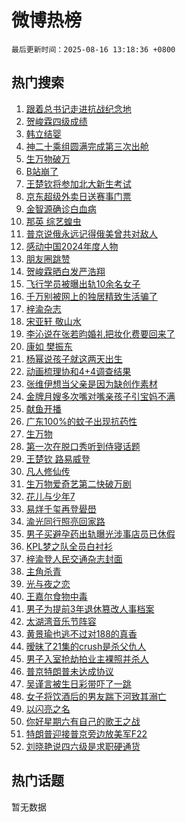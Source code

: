 # 微博热榜

`最后更新时间：2025-08-16 13:18:36 +0800`

## 热门搜索

1. [跟着总书记走进抗战纪念地](https://m.weibo.cn/search?containerid=100103type%3D1%26t%3D10%26q%3D%23%E8%B7%9F%E7%9D%80%E6%80%BB%E4%B9%A6%E8%AE%B0%E8%B5%B0%E8%BF%9B%E6%8A%97%E6%88%98%E7%BA%AA%E5%BF%B5%E5%9C%B0%23&stream_entry_id=51&isnewpage=1&extparam=seat%3D1%26stream_entry_id%3D51%26c_type%3D51%26pos%3D0%26cate%3D10103%26filter_type%3Drealtimehot%26q%3D%2523%25E8%25B7%259F%25E7%259D%2580%25E6%2580%25BB%25E4%25B9%25A6%25E8%25AE%25B0%25E8%25B5%25B0%25E8%25BF%259B%25E6%258A%2597%25E6%2588%2598%25E7%25BA%25AA%25E5%25BF%25B5%25E5%259C%25B0%2523%26dgr%3D0%26display_time%3D1755321515%26pre_seqid%3D17553215155739542055109)
1. [贺峻霖四级成绩](https://m.weibo.cn/search?containerid=100103type%3D1%26t%3D10%26q%3D%23%E8%B4%BA%E5%B3%BB%E9%9C%96%E5%9B%9B%E7%BA%A7%E6%88%90%E7%BB%A9%23&stream_entry_id=31&isnewpage=1&extparam=seat%3D1%26stream_entry_id%3D31%26lcate%3D5001%26q%3D%2523%25E8%25B4%25BA%25E5%25B3%25BB%25E9%259C%2596%25E5%259B%259B%25E7%25BA%25A7%25E6%2588%2590%25E7%25BB%25A9%2523%26realpos%3D1%26band_rank%3D1%26c_type%3D31%26pos%3D0%26cate%3D5001%26filter_type%3Drealtimehot%26flag%3D2%26dgr%3D0%26display_time%3D1755321515%26pre_seqid%3D17553215155739542055109)
1. [韩立结婴](https://m.weibo.cn/search?containerid=100103type%3D1%26t%3D10%26q%3D%E9%9F%A9%E7%AB%8B%E7%BB%93%E5%A9%B4&stream_entry_id=31&isnewpage=1&extparam=seat%3D1%26stream_entry_id%3D31%26lcate%3D5001%26q%3D%25E9%259F%25A9%25E7%25AB%258B%25E7%25BB%2593%25E5%25A9%25B4%26realpos%3D2%26band_rank%3D2%26c_type%3D31%26pos%3D1%26cate%3D5001%26filter_type%3Drealtimehot%26flag%3D2%26dgr%3D0%26display_time%3D1755321515%26pre_seqid%3D17553215155739542055109)
1. [神二十乘组圆满完成第三次出舱](https://m.weibo.cn/search?containerid=100103type%3D1%26t%3D10%26q%3D%23%E7%A5%9E%E4%BA%8C%E5%8D%81%E4%B9%98%E7%BB%84%E5%9C%86%E6%BB%A1%E5%AE%8C%E6%88%90%E7%AC%AC%E4%B8%89%E6%AC%A1%E5%87%BA%E8%88%B1%23&stream_entry_id=31&isnewpage=1&extparam=seat%3D1%26stream_entry_id%3D31%26lcate%3D5001%26q%3D%2523%25E7%25A5%259E%25E4%25BA%258C%25E5%258D%2581%25E4%25B9%2598%25E7%25BB%2584%25E5%259C%2586%25E6%25BB%25A1%25E5%25AE%258C%25E6%2588%2590%25E7%25AC%25AC%25E4%25B8%2589%25E6%25AC%25A1%25E5%2587%25BA%25E8%2588%25B1%2523%26realpos%3D3%26band_rank%3D3%26c_type%3D31%26pos%3D2%26cate%3D5001%26filter_type%3Drealtimehot%26flag%3D0%26dgr%3D0%26display_time%3D1755321515%26pre_seqid%3D17553215155739542055109)
1. [生万物破万](https://m.weibo.cn/search?containerid=100103type%3D1%26t%3D10%26q%3D%E7%94%9F%E4%B8%87%E7%89%A9%E7%A0%B4%E4%B8%87&stream_entry_id=31&isnewpage=1&extparam=seat%3D1%26stream_entry_id%3D31%26lcate%3D5001%26q%3D%25E7%2594%259F%25E4%25B8%2587%25E7%2589%25A9%25E7%25A0%25B4%25E4%25B8%2587%26realpos%3D4%26band_rank%3D4%26c_type%3D31%26pos%3D3%26cate%3D5001%26filter_type%3Drealtimehot%26flag%3D1%26dgr%3D0%26display_time%3D1755321515%26pre_seqid%3D17553215155739542055109)
1. [B站崩了](https://m.weibo.cn/search?containerid=100103type%3D1%26t%3D10%26q%3DB%E7%AB%99%E5%B4%A9%E4%BA%86&stream_entry_id=31&isnewpage=1&extparam=seat%3D1%26stream_entry_id%3D31%26lcate%3D5001%26q%3DB%25E7%25AB%2599%25E5%25B4%25A9%25E4%25BA%2586%26realpos%3D5%26band_rank%3D5%26c_type%3D31%26pos%3D4%26cate%3D5001%26filter_type%3Drealtimehot%26flag%3D0%26dgr%3D0%26display_time%3D1755321515%26pre_seqid%3D17553215155739542055109)
1. [王楚钦将参加北大新生考试](https://m.weibo.cn/search?containerid=100103type%3D1%26t%3D10%26q%3D%E7%8E%8B%E6%A5%9A%E9%92%A6%E5%B0%86%E5%8F%82%E5%8A%A0%E5%8C%97%E5%A4%A7%E6%96%B0%E7%94%9F%E8%80%83%E8%AF%95&stream_entry_id=31&isnewpage=1&extparam=seat%3D1%26stream_entry_id%3D31%26lcate%3D5001%26q%3D%25E7%258E%258B%25E6%25A5%259A%25E9%2592%25A6%25E5%25B0%2586%25E5%258F%2582%25E5%258A%25A0%25E5%258C%2597%25E5%25A4%25A7%25E6%2596%25B0%25E7%2594%259F%25E8%2580%2583%25E8%25AF%2595%26realpos%3D6%26band_rank%3D6%26c_type%3D31%26pos%3D5%26cate%3D5001%26filter_type%3Drealtimehot%26flag%3D1%26dgr%3D0%26display_time%3D1755321515%26pre_seqid%3D17553215155739542055109)
1. [京东超级外卖日送赛事门票](https://m.weibo.cn/search?containerid=100103type%3D1%26t%3D10%26q%3D%23%E4%BA%AC%E4%B8%9C%E8%B6%85%E7%BA%A7%E5%A4%96%E5%8D%96%E6%97%A5%E9%80%81%E8%B5%9B%E4%BA%8B%E9%97%A8%E7%A5%A8%23&stream_entry_id=31&isnewpage=1&extparam=seat%3D1%26topic_ad%3D1%26lcate%3D5001%26q%3D%2523%25E4%25BA%25AC%25E4%25B8%259C%25E8%25B6%2585%25E7%25BA%25A7%25E5%25A4%2596%25E5%258D%2596%25E6%2597%25A5%25E9%2580%2581%25E8%25B5%259B%25E4%25BA%258B%25E9%2597%25A8%25E7%25A5%25A8%2523%26band_rank%3D7%26is_ad_pos%3D1%26c_type%3D31%26pos%3D6%26adid%3D297090%26cate%3D5001%26filter_type%3Drealtimehot%26dgr%3D0%26stream_entry_id%3D31%26display_time%3D1755321515%26pre_seqid%3D17553215155739542055109)
1. [金智源确诊白血病](https://m.weibo.cn/search?containerid=100103type%3D1%26t%3D10%26q%3D%23%E9%87%91%E6%99%BA%E6%BA%90%E7%A1%AE%E8%AF%8A%E7%99%BD%E8%A1%80%E7%97%85%23&stream_entry_id=31&isnewpage=1&extparam=seat%3D1%26stream_entry_id%3D31%26lcate%3D5001%26q%3D%2523%25E9%2587%2591%25E6%2599%25BA%25E6%25BA%2590%25E7%25A1%25AE%25E8%25AF%258A%25E7%2599%25BD%25E8%25A1%2580%25E7%2597%2585%2523%26realpos%3D7%26band_rank%3D7%26c_type%3D31%26pos%3D7%26cate%3D5001%26filter_type%3Drealtimehot%26flag%3D2%26dgr%3D0%26display_time%3D1755321515%26pre_seqid%3D17553215155739542055109)
1. [那英 综艺蝗虫](https://m.weibo.cn/search?containerid=100103type%3D1%26t%3D10%26q%3D%E9%82%A3%E8%8B%B1+%E7%BB%BC%E8%89%BA%E8%9D%97%E8%99%AB&stream_entry_id=31&isnewpage=1&extparam=seat%3D1%26stream_entry_id%3D31%26lcate%3D5001%26q%3D%25E9%2582%25A3%25E8%258B%25B1%2520%25E7%25BB%25BC%25E8%2589%25BA%25E8%259D%2597%25E8%2599%25AB%26realpos%3D8%26band_rank%3D8%26c_type%3D31%26pos%3D8%26cate%3D5001%26filter_type%3Drealtimehot%26flag%3D1%26dgr%3D0%26display_time%3D1755321515%26pre_seqid%3D17553215155739542055109)
1. [普京说俄永远记得俄美曾共对敌人](https://m.weibo.cn/search?containerid=100103type%3D1%26t%3D10%26q%3D%23%E6%99%AE%E4%BA%AC%E8%AF%B4%E4%BF%84%E6%B0%B8%E8%BF%9C%E8%AE%B0%E5%BE%97%E4%BF%84%E7%BE%8E%E6%9B%BE%E5%85%B1%E5%AF%B9%E6%95%8C%E4%BA%BA%23&stream_entry_id=31&isnewpage=1&extparam=seat%3D1%26stream_entry_id%3D31%26lcate%3D5001%26q%3D%2523%25E6%2599%25AE%25E4%25BA%25AC%25E8%25AF%25B4%25E4%25BF%2584%25E6%25B0%25B8%25E8%25BF%259C%25E8%25AE%25B0%25E5%25BE%2597%25E4%25BF%2584%25E7%25BE%258E%25E6%259B%25BE%25E5%2585%25B1%25E5%25AF%25B9%25E6%2595%258C%25E4%25BA%25BA%2523%26realpos%3D9%26band_rank%3D9%26c_type%3D31%26pos%3D9%26cate%3D5001%26filter_type%3Drealtimehot%26flag%3D0%26dgr%3D0%26display_time%3D1755321515%26pre_seqid%3D17553215155739542055109)
1. [感动中国2024年度人物](https://m.weibo.cn/search?containerid=100103type%3D1%26t%3D10%26q%3D%23%E6%84%9F%E5%8A%A8%E4%B8%AD%E5%9B%BD2024%E5%B9%B4%E5%BA%A6%E4%BA%BA%E7%89%A9%23&stream_entry_id=31&isnewpage=1&extparam=seat%3D1%26stream_entry_id%3D31%26lcate%3D5001%26q%3D%2523%25E6%2584%259F%25E5%258A%25A8%25E4%25B8%25AD%25E5%259B%25BD2024%25E5%25B9%25B4%25E5%25BA%25A6%25E4%25BA%25BA%25E7%2589%25A9%2523%26realpos%3D10%26band_rank%3D10%26c_type%3D31%26pos%3D10%26cate%3D5001%26filter_type%3Drealtimehot%26flag%3D0%26dgr%3D0%26display_time%3D1755321515%26pre_seqid%3D17553215155739542055109)
1. [朋友圈跳赞](https://m.weibo.cn/search?containerid=100103type%3D1%26t%3D10%26q%3D%E6%9C%8B%E5%8F%8B%E5%9C%88%E8%B7%B3%E8%B5%9E&stream_entry_id=31&isnewpage=1&extparam=seat%3D1%26stream_entry_id%3D31%26lcate%3D5001%26q%3D%25E6%259C%258B%25E5%258F%258B%25E5%259C%2588%25E8%25B7%25B3%25E8%25B5%259E%26realpos%3D11%26band_rank%3D11%26c_type%3D31%26pos%3D11%26cate%3D5001%26filter_type%3Drealtimehot%26flag%3D1%26dgr%3D0%26display_time%3D1755321515%26pre_seqid%3D17553215155739542055109)
1. [贺峻霖晒白发严浩翔](https://m.weibo.cn/search?containerid=100103type%3D1%26t%3D10%26q%3D%23%E8%B4%BA%E5%B3%BB%E9%9C%96%E6%99%92%E7%99%BD%E5%8F%91%E4%B8%A5%E6%B5%A9%E7%BF%94%23&stream_entry_id=31&isnewpage=1&extparam=seat%3D1%26stream_entry_id%3D31%26lcate%3D5001%26q%3D%2523%25E8%25B4%25BA%25E5%25B3%25BB%25E9%259C%2596%25E6%2599%2592%25E7%2599%25BD%25E5%258F%2591%25E4%25B8%25A5%25E6%25B5%25A9%25E7%25BF%2594%2523%26realpos%3D12%26band_rank%3D12%26c_type%3D31%26pos%3D12%26cate%3D5001%26filter_type%3Drealtimehot%26flag%3D1%26dgr%3D0%26display_time%3D1755321515%26pre_seqid%3D17553215155739542055109)
1. [飞行学员被曝出轨10余名女子](https://m.weibo.cn/search?containerid=100103type%3D1%26t%3D10%26q%3D%23%E9%A3%9E%E8%A1%8C%E5%AD%A6%E5%91%98%E8%A2%AB%E6%9B%9D%E5%87%BA%E8%BD%A810%E4%BD%99%E5%90%8D%E5%A5%B3%E5%AD%90%23&stream_entry_id=31&isnewpage=1&extparam=seat%3D1%26stream_entry_id%3D31%26lcate%3D5001%26q%3D%2523%25E9%25A3%259E%25E8%25A1%258C%25E5%25AD%25A6%25E5%2591%2598%25E8%25A2%25AB%25E6%259B%259D%25E5%2587%25BA%25E8%25BD%25A810%25E4%25BD%2599%25E5%2590%258D%25E5%25A5%25B3%25E5%25AD%2590%2523%26realpos%3D13%26band_rank%3D13%26c_type%3D31%26pos%3D13%26cate%3D5001%26filter_type%3Drealtimehot%26flag%3D2%26dgr%3D0%26display_time%3D1755321515%26pre_seqid%3D17553215155739542055109)
1. [千万别被网上的独居精致生活骗了](https://m.weibo.cn/search?containerid=100103type%3D1%26t%3D10%26q%3D%E5%8D%83%E4%B8%87%E5%88%AB%E8%A2%AB%E7%BD%91%E4%B8%8A%E7%9A%84%E7%8B%AC%E5%B1%85%E7%B2%BE%E8%87%B4%E7%94%9F%E6%B4%BB%E9%AA%97%E4%BA%86&stream_entry_id=31&isnewpage=1&extparam=seat%3D1%26stream_entry_id%3D31%26lcate%3D5001%26q%3D%25E5%258D%2583%25E4%25B8%2587%25E5%2588%25AB%25E8%25A2%25AB%25E7%25BD%2591%25E4%25B8%258A%25E7%259A%2584%25E7%258B%25AC%25E5%25B1%2585%25E7%25B2%25BE%25E8%2587%25B4%25E7%2594%259F%25E6%25B4%25BB%25E9%25AA%2597%25E4%25BA%2586%26realpos%3D14%26band_rank%3D14%26c_type%3D31%26pos%3D14%26cate%3D5001%26filter_type%3Drealtimehot%26flag%3D2%26dgr%3D0%26display_time%3D1755321515%26pre_seqid%3D17553215155739542055109)
1. [梓渝杂志](https://m.weibo.cn/search?containerid=100103type%3D1%26t%3D10%26q%3D%E6%A2%93%E6%B8%9D%E6%9D%82%E5%BF%97&stream_entry_id=31&isnewpage=1&extparam=seat%3D1%26stream_entry_id%3D31%26lcate%3D5001%26q%3D%25E6%25A2%2593%25E6%25B8%259D%25E6%259D%2582%25E5%25BF%2597%26realpos%3D15%26band_rank%3D15%26c_type%3D31%26pos%3D15%26cate%3D5001%26filter_type%3Drealtimehot%26flag%3D1%26dgr%3D0%26display_time%3D1755321515%26pre_seqid%3D17553215155739542055109)
1. [宋亚轩 敬山水](https://m.weibo.cn/search?containerid=100103type%3D1%26t%3D10%26q%3D%E5%AE%8B%E4%BA%9A%E8%BD%A9+%E6%95%AC%E5%B1%B1%E6%B0%B4&stream_entry_id=31&isnewpage=1&extparam=seat%3D1%26stream_entry_id%3D31%26lcate%3D5001%26q%3D%25E5%25AE%258B%25E4%25BA%259A%25E8%25BD%25A9%2520%25E6%2595%25AC%25E5%25B1%25B1%25E6%25B0%25B4%26realpos%3D16%26band_rank%3D16%26c_type%3D31%26pos%3D16%26cate%3D5001%26filter_type%3Drealtimehot%26flag%3D2%26dgr%3D0%26display_time%3D1755321515%26pre_seqid%3D17553215155739542055109)
1. [李沁说在张若昀婚礼把妆化费要回来了](https://m.weibo.cn/search?containerid=100103type%3D1%26t%3D10%26q%3D%23%E6%9D%8E%E6%B2%81%E8%AF%B4%E5%9C%A8%E5%BC%A0%E8%8B%A5%E6%98%80%E5%A9%9A%E7%A4%BC%E6%8A%8A%E5%A6%86%E5%8C%96%E8%B4%B9%E8%A6%81%E5%9B%9E%E6%9D%A5%E4%BA%86%23&stream_entry_id=31&isnewpage=1&extparam=seat%3D1%26stream_entry_id%3D31%26lcate%3D5001%26q%3D%2523%25E6%259D%258E%25E6%25B2%2581%25E8%25AF%25B4%25E5%259C%25A8%25E5%25BC%25A0%25E8%258B%25A5%25E6%2598%2580%25E5%25A9%259A%25E7%25A4%25BC%25E6%258A%258A%25E5%25A6%2586%25E5%258C%2596%25E8%25B4%25B9%25E8%25A6%2581%25E5%259B%259E%25E6%259D%25A5%25E4%25BA%2586%2523%26realpos%3D17%26band_rank%3D17%26c_type%3D31%26pos%3D17%26cate%3D5001%26filter_type%3Drealtimehot%26flag%3D2%26dgr%3D0%26display_time%3D1755321515%26pre_seqid%3D17553215155739542055109)
1. [康如 樊振东](https://m.weibo.cn/search?containerid=100103type%3D1%26t%3D10%26q%3D%E5%BA%B7%E5%A6%82+%E6%A8%8A%E6%8C%AF%E4%B8%9C&stream_entry_id=31&isnewpage=1&extparam=seat%3D1%26stream_entry_id%3D31%26lcate%3D5001%26q%3D%25E5%25BA%25B7%25E5%25A6%2582%2520%25E6%25A8%258A%25E6%258C%25AF%25E4%25B8%259C%26realpos%3D18%26band_rank%3D18%26c_type%3D31%26pos%3D18%26cate%3D5001%26filter_type%3Drealtimehot%26flag%3D1%26dgr%3D0%26display_time%3D1755321515%26pre_seqid%3D17553215155739542055109)
1. [杨幂说孩子就这两天出生](https://m.weibo.cn/search?containerid=100103type%3D1%26t%3D10%26q%3D%23%E6%9D%A8%E5%B9%82%E8%AF%B4%E5%AD%A9%E5%AD%90%E5%B0%B1%E8%BF%99%E4%B8%A4%E5%A4%A9%E5%87%BA%E7%94%9F%23&stream_entry_id=31&isnewpage=1&extparam=seat%3D1%26stream_entry_id%3D31%26lcate%3D5001%26q%3D%2523%25E6%259D%25A8%25E5%25B9%2582%25E8%25AF%25B4%25E5%25AD%25A9%25E5%25AD%2590%25E5%25B0%25B1%25E8%25BF%2599%25E4%25B8%25A4%25E5%25A4%25A9%25E5%2587%25BA%25E7%2594%259F%2523%26realpos%3D19%26band_rank%3D19%26c_type%3D31%26pos%3D19%26cate%3D5001%26filter_type%3Drealtimehot%26flag%3D1%26dgr%3D0%26display_time%3D1755321515%26pre_seqid%3D17553215155739542055109)
1. [动画梳理协和4+4调查结果](https://m.weibo.cn/search?containerid=100103type%3D1%26t%3D10%26q%3D%23%E5%8A%A8%E7%94%BB%E6%A2%B3%E7%90%86%E5%8D%8F%E5%92%8C4%2B4%E8%B0%83%E6%9F%A5%E7%BB%93%E6%9E%9C%23&stream_entry_id=31&isnewpage=1&extparam=seat%3D1%26stream_entry_id%3D31%26lcate%3D5001%26q%3D%2523%25E5%258A%25A8%25E7%2594%25BB%25E6%25A2%25B3%25E7%2590%2586%25E5%258D%258F%25E5%2592%258C4%252B4%25E8%25B0%2583%25E6%259F%25A5%25E7%25BB%2593%25E6%259E%259C%2523%26realpos%3D20%26band_rank%3D20%26c_type%3D31%26pos%3D20%26cate%3D5001%26filter_type%3Drealtimehot%26flag%3D1%26dgr%3D0%26display_time%3D1755321515%26pre_seqid%3D17553215155739542055109)
1. [张维伊想当父亲是因为缺创作素材](https://m.weibo.cn/search?containerid=100103type%3D1%26t%3D10%26q%3D%E5%BC%A0%E7%BB%B4%E4%BC%8A%E6%83%B3%E5%BD%93%E7%88%B6%E4%BA%B2%E6%98%AF%E5%9B%A0%E4%B8%BA%E7%BC%BA%E5%88%9B%E4%BD%9C%E7%B4%A0%E6%9D%90&stream_entry_id=31&isnewpage=1&extparam=seat%3D1%26stream_entry_id%3D31%26lcate%3D5001%26q%3D%25E5%25BC%25A0%25E7%25BB%25B4%25E4%25BC%258A%25E6%2583%25B3%25E5%25BD%2593%25E7%2588%25B6%25E4%25BA%25B2%25E6%2598%25AF%25E5%259B%25A0%25E4%25B8%25BA%25E7%25BC%25BA%25E5%2588%259B%25E4%25BD%259C%25E7%25B4%25A0%25E6%259D%2590%26realpos%3D21%26band_rank%3D21%26c_type%3D31%26pos%3D21%26cate%3D5001%26filter_type%3Drealtimehot%26flag%3D1%26dgr%3D0%26display_time%3D1755321515%26pre_seqid%3D17553215155739542055109)
1. [金牌月嫂多次嘴对嘴亲孩子引宝妈不满](https://m.weibo.cn/search?containerid=100103type%3D1%26t%3D10%26q%3D%23%E9%87%91%E7%89%8C%E6%9C%88%E5%AB%82%E5%A4%9A%E6%AC%A1%E5%98%B4%E5%AF%B9%E5%98%B4%E4%BA%B2%E5%AD%A9%E5%AD%90%E5%BC%95%E5%AE%9D%E5%A6%88%E4%B8%8D%E6%BB%A1%23&stream_entry_id=31&isnewpage=1&extparam=seat%3D1%26stream_entry_id%3D31%26lcate%3D5001%26q%3D%2523%25E9%2587%2591%25E7%2589%258C%25E6%259C%2588%25E5%25AB%2582%25E5%25A4%259A%25E6%25AC%25A1%25E5%2598%25B4%25E5%25AF%25B9%25E5%2598%25B4%25E4%25BA%25B2%25E5%25AD%25A9%25E5%25AD%2590%25E5%25BC%2595%25E5%25AE%259D%25E5%25A6%2588%25E4%25B8%258D%25E6%25BB%25A1%2523%26realpos%3D22%26band_rank%3D22%26c_type%3D31%26pos%3D22%26cate%3D5001%26filter_type%3Drealtimehot%26flag%3D1%26dgr%3D0%26display_time%3D1755321515%26pre_seqid%3D17553215155739542055109)
1. [献鱼开播](https://m.weibo.cn/search?containerid=100103type%3D1%26t%3D10%26q%3D%23%E7%8C%AE%E9%B1%BC%E5%BC%80%E6%92%AD%23&stream_entry_id=31&isnewpage=1&extparam=seat%3D1%26stream_entry_id%3D31%26lcate%3D5001%26q%3D%2523%25E7%258C%25AE%25E9%25B1%25BC%25E5%25BC%2580%25E6%2592%25AD%2523%26realpos%3D23%26band_rank%3D23%26c_type%3D31%26pos%3D23%26cate%3D5001%26filter_type%3Drealtimehot%26flag%3D1%26dgr%3D0%26display_time%3D1755321515%26pre_seqid%3D17553215155739542055109)
1. [广东100%的蚊子出现抗药性](https://m.weibo.cn/search?containerid=100103type%3D1%26t%3D10%26q%3D%23%E5%B9%BF%E4%B8%9C100%25%E7%9A%84%E8%9A%8A%E5%AD%90%E5%87%BA%E7%8E%B0%E6%8A%97%E8%8D%AF%E6%80%A7%23&stream_entry_id=31&isnewpage=1&extparam=seat%3D1%26stream_entry_id%3D31%26lcate%3D5001%26q%3D%2523%25E5%25B9%25BF%25E4%25B8%259C100%2525%25E7%259A%2584%25E8%259A%258A%25E5%25AD%2590%25E5%2587%25BA%25E7%258E%25B0%25E6%258A%2597%25E8%258D%25AF%25E6%2580%25A7%2523%26realpos%3D24%26band_rank%3D24%26c_type%3D31%26pos%3D24%26cate%3D5001%26filter_type%3Drealtimehot%26flag%3D0%26dgr%3D0%26display_time%3D1755321515%26pre_seqid%3D17553215155739542055109)
1. [生万物](https://m.weibo.cn/search?containerid=100103type%3D1%26t%3D10%26q%3D%E7%94%9F%E4%B8%87%E7%89%A9&stream_entry_id=31&isnewpage=1&extparam=seat%3D1%26stream_entry_id%3D31%26lcate%3D5001%26q%3D%25E7%2594%259F%25E4%25B8%2587%25E7%2589%25A9%26realpos%3D25%26band_rank%3D25%26c_type%3D31%26pos%3D25%26cate%3D5001%26filter_type%3Drealtimehot%26flag%3D0%26dgr%3D0%26display_time%3D1755321515%26pre_seqid%3D17553215155739542055109)
1. [第一次在脱口秀听到侍寝话题](https://m.weibo.cn/search?containerid=100103type%3D1%26t%3D10%26q%3D%E7%AC%AC%E4%B8%80%E6%AC%A1%E5%9C%A8%E8%84%B1%E5%8F%A3%E7%A7%80%E5%90%AC%E5%88%B0%E4%BE%8D%E5%AF%9D%E8%AF%9D%E9%A2%98&stream_entry_id=31&isnewpage=1&extparam=seat%3D1%26stream_entry_id%3D31%26lcate%3D5001%26q%3D%25E7%25AC%25AC%25E4%25B8%2580%25E6%25AC%25A1%25E5%259C%25A8%25E8%2584%25B1%25E5%258F%25A3%25E7%25A7%2580%25E5%2590%25AC%25E5%2588%25B0%25E4%25BE%258D%25E5%25AF%259D%25E8%25AF%259D%25E9%25A2%2598%26realpos%3D26%26band_rank%3D26%26c_type%3D31%26pos%3D26%26cate%3D5001%26filter_type%3Drealtimehot%26flag%3D1%26dgr%3D0%26display_time%3D1755321515%26pre_seqid%3D17553215155739542055109)
1. [王楚钦 路易威登](https://m.weibo.cn/search?containerid=100103type%3D1%26t%3D10%26q%3D%E7%8E%8B%E6%A5%9A%E9%92%A6+%E8%B7%AF%E6%98%93%E5%A8%81%E7%99%BB&stream_entry_id=31&isnewpage=1&extparam=seat%3D1%26stream_entry_id%3D31%26lcate%3D5001%26q%3D%25E7%258E%258B%25E6%25A5%259A%25E9%2592%25A6%2520%25E8%25B7%25AF%25E6%2598%2593%25E5%25A8%2581%25E7%2599%25BB%26realpos%3D27%26band_rank%3D27%26c_type%3D31%26pos%3D27%26cate%3D5001%26filter_type%3Drealtimehot%26flag%3D1%26dgr%3D0%26display_time%3D1755321515%26pre_seqid%3D17553215155739542055109)
1. [凡人修仙传](https://m.weibo.cn/search?containerid=100103type%3D1%26t%3D10%26q%3D%23%E5%87%A1%E4%BA%BA%E4%BF%AE%E4%BB%99%E4%BC%A0%23&stream_entry_id=31&isnewpage=1&extparam=seat%3D1%26stream_entry_id%3D31%26lcate%3D5001%26q%3D%2523%25E5%2587%25A1%25E4%25BA%25BA%25E4%25BF%25AE%25E4%25BB%2599%25E4%25BC%25A0%2523%26realpos%3D28%26band_rank%3D28%26c_type%3D31%26pos%3D28%26cate%3D5001%26filter_type%3Drealtimehot%26flag%3D0%26dgr%3D0%26display_time%3D1755321515%26pre_seqid%3D17553215155739542055109)
1. [生万物爱奇艺第二快破万剧](https://m.weibo.cn/search?containerid=100103type%3D1%26t%3D10%26q%3D%23%E7%94%9F%E4%B8%87%E7%89%A9%E7%88%B1%E5%A5%87%E8%89%BA%E7%AC%AC%E4%BA%8C%E5%BF%AB%E7%A0%B4%E4%B8%87%E5%89%A7%23&stream_entry_id=31&isnewpage=1&extparam=seat%3D1%26stream_entry_id%3D31%26lcate%3D5001%26q%3D%2523%25E7%2594%259F%25E4%25B8%2587%25E7%2589%25A9%25E7%2588%25B1%25E5%25A5%2587%25E8%2589%25BA%25E7%25AC%25AC%25E4%25BA%258C%25E5%25BF%25AB%25E7%25A0%25B4%25E4%25B8%2587%25E5%2589%25A7%2523%26realpos%3D29%26band_rank%3D29%26c_type%3D31%26pos%3D29%26cate%3D5001%26filter_type%3Drealtimehot%26flag%3D1%26dgr%3D0%26display_time%3D1755321515%26pre_seqid%3D17553215155739542055109)
1. [花儿与少年7](https://m.weibo.cn/search?containerid=100103type%3D1%26t%3D10%26q%3D%E8%8A%B1%E5%84%BF%E4%B8%8E%E5%B0%91%E5%B9%B47&stream_entry_id=31&isnewpage=1&extparam=seat%3D1%26stream_entry_id%3D31%26lcate%3D5001%26q%3D%25E8%258A%25B1%25E5%2584%25BF%25E4%25B8%258E%25E5%25B0%2591%25E5%25B9%25B47%26realpos%3D30%26band_rank%3D30%26c_type%3D31%26pos%3D30%26cate%3D5001%26filter_type%3Drealtimehot%26flag%3D1%26dgr%3D0%26display_time%3D1755321515%26pre_seqid%3D17553215155739542055109)
1. [易烊千玺再登礐嶨](https://m.weibo.cn/search?containerid=100103type%3D1%26t%3D10%26q%3D%23%E6%98%93%E7%83%8A%E5%8D%83%E7%8E%BA%E5%86%8D%E7%99%BB%E7%A4%90%E5%B6%A8%23&stream_entry_id=31&isnewpage=1&extparam=seat%3D1%26stream_entry_id%3D31%26lcate%3D5001%26q%3D%2523%25E6%2598%2593%25E7%2583%258A%25E5%258D%2583%25E7%258E%25BA%25E5%2586%258D%25E7%2599%25BB%25E7%25A4%2590%25E5%25B6%25A8%2523%26realpos%3D31%26band_rank%3D31%26c_type%3D31%26pos%3D31%26cate%3D5001%26filter_type%3Drealtimehot%26flag%3D1%26dgr%3D0%26display_time%3D1755321515%26pre_seqid%3D17553215155739542055109)
1. [渝光同行照亮回家路](https://m.weibo.cn/search?containerid=100103type%3D1%26t%3D10%26q%3D%23%E6%B8%9D%E5%85%89%E5%90%8C%E8%A1%8C%E7%85%A7%E4%BA%AE%E5%9B%9E%E5%AE%B6%E8%B7%AF%23&stream_entry_id=31&isnewpage=1&extparam=seat%3D1%26stream_entry_id%3D31%26lcate%3D5001%26q%3D%2523%25E6%25B8%259D%25E5%2585%2589%25E5%2590%258C%25E8%25A1%258C%25E7%2585%25A7%25E4%25BA%25AE%25E5%259B%259E%25E5%25AE%25B6%25E8%25B7%25AF%2523%26realpos%3D32%26band_rank%3D32%26c_type%3D31%26pos%3D32%26cate%3D5001%26filter_type%3Drealtimehot%26flag%3D1%26dgr%3D0%26display_time%3D1755321515%26pre_seqid%3D17553215155739542055109)
1. [男子买避孕药出轨曝光涉事店员已休假](https://m.weibo.cn/search?containerid=100103type%3D1%26t%3D10%26q%3D%23%E7%94%B7%E5%AD%90%E4%B9%B0%E9%81%BF%E5%AD%95%E8%8D%AF%E5%87%BA%E8%BD%A8%E6%9B%9D%E5%85%89%E6%B6%89%E4%BA%8B%E5%BA%97%E5%91%98%E5%B7%B2%E4%BC%91%E5%81%87%23&stream_entry_id=31&isnewpage=1&extparam=seat%3D1%26stream_entry_id%3D31%26lcate%3D5001%26q%3D%2523%25E7%2594%25B7%25E5%25AD%2590%25E4%25B9%25B0%25E9%2581%25BF%25E5%25AD%2595%25E8%258D%25AF%25E5%2587%25BA%25E8%25BD%25A8%25E6%259B%259D%25E5%2585%2589%25E6%25B6%2589%25E4%25BA%258B%25E5%25BA%2597%25E5%2591%2598%25E5%25B7%25B2%25E4%25BC%2591%25E5%2581%2587%2523%26realpos%3D33%26band_rank%3D33%26c_type%3D31%26pos%3D33%26cate%3D5001%26filter_type%3Drealtimehot%26flag%3D0%26dgr%3D0%26display_time%3D1755321515%26pre_seqid%3D17553215155739542055109)
1. [KPL梦之队全员白衬衫](https://m.weibo.cn/search?containerid=100103type%3D1%26t%3D10%26q%3D%23KPL%E6%A2%A6%E4%B9%8B%E9%98%9F%E5%85%A8%E5%91%98%E7%99%BD%E8%A1%AC%E8%A1%AB%23&stream_entry_id=31&isnewpage=1&extparam=seat%3D1%26stream_entry_id%3D31%26lcate%3D5001%26q%3D%2523KPL%25E6%25A2%25A6%25E4%25B9%258B%25E9%2598%259F%25E5%2585%25A8%25E5%2591%2598%25E7%2599%25BD%25E8%25A1%25AC%25E8%25A1%25AB%2523%26realpos%3D34%26band_rank%3D34%26c_type%3D31%26pos%3D34%26cate%3D5001%26filter_type%3Drealtimehot%26flag%3D1%26dgr%3D0%26display_time%3D1755321515%26pre_seqid%3D17553215155739542055109)
1. [梓渝登人民交通杂志封面](https://m.weibo.cn/search?containerid=100103type%3D1%26t%3D10%26q%3D%23%E6%A2%93%E6%B8%9D%E7%99%BB%E4%BA%BA%E6%B0%91%E4%BA%A4%E9%80%9A%E6%9D%82%E5%BF%97%E5%B0%81%E9%9D%A2%23&stream_entry_id=31&isnewpage=1&extparam=seat%3D1%26stream_entry_id%3D31%26lcate%3D5001%26q%3D%2523%25E6%25A2%2593%25E6%25B8%259D%25E7%2599%25BB%25E4%25BA%25BA%25E6%25B0%2591%25E4%25BA%25A4%25E9%2580%259A%25E6%259D%2582%25E5%25BF%2597%25E5%25B0%2581%25E9%259D%25A2%2523%26realpos%3D35%26band_rank%3D35%26c_type%3D31%26pos%3D35%26cate%3D5001%26filter_type%3Drealtimehot%26flag%3D1%26dgr%3D0%26display_time%3D1755321515%26pre_seqid%3D17553215155739542055109)
1. [主角杀青](https://m.weibo.cn/search?containerid=100103type%3D1%26t%3D10%26q%3D%E4%B8%BB%E8%A7%92%E6%9D%80%E9%9D%92&stream_entry_id=31&isnewpage=1&extparam=seat%3D1%26stream_entry_id%3D31%26lcate%3D5001%26q%3D%25E4%25B8%25BB%25E8%25A7%2592%25E6%259D%2580%25E9%259D%2592%26realpos%3D36%26band_rank%3D36%26c_type%3D31%26pos%3D36%26cate%3D5001%26filter_type%3Drealtimehot%26flag%3D1%26dgr%3D0%26display_time%3D1755321515%26pre_seqid%3D17553215155739542055109)
1. [光与夜之恋](https://m.weibo.cn/search?containerid=100103type%3D1%26t%3D10%26q%3D%23%E5%85%89%E4%B8%8E%E5%A4%9C%E4%B9%8B%E6%81%8B%23&stream_entry_id=31&isnewpage=1&extparam=seat%3D1%26stream_entry_id%3D31%26lcate%3D5001%26q%3D%2523%25E5%2585%2589%25E4%25B8%258E%25E5%25A4%259C%25E4%25B9%258B%25E6%2581%258B%2523%26realpos%3D37%26band_rank%3D37%26c_type%3D31%26pos%3D37%26cate%3D5001%26filter_type%3Drealtimehot%26flag%3D1%26dgr%3D0%26display_time%3D1755321515%26pre_seqid%3D17553215155739542055109)
1. [王嘉尔食物中毒](https://m.weibo.cn/search?containerid=100103type%3D1%26t%3D10%26q%3D%E7%8E%8B%E5%98%89%E5%B0%94%E9%A3%9F%E7%89%A9%E4%B8%AD%E6%AF%92&stream_entry_id=31&isnewpage=1&extparam=seat%3D1%26stream_entry_id%3D31%26lcate%3D5001%26q%3D%25E7%258E%258B%25E5%2598%2589%25E5%25B0%2594%25E9%25A3%259F%25E7%2589%25A9%25E4%25B8%25AD%25E6%25AF%2592%26realpos%3D38%26band_rank%3D38%26c_type%3D31%26pos%3D38%26cate%3D5001%26filter_type%3Drealtimehot%26flag%3D1%26dgr%3D0%26display_time%3D1755321515%26pre_seqid%3D17553215155739542055109)
1. [男子为提前3年退休篡改人事档案](https://m.weibo.cn/search?containerid=100103type%3D1%26t%3D10%26q%3D%23%E7%94%B7%E5%AD%90%E4%B8%BA%E6%8F%90%E5%89%8D3%E5%B9%B4%E9%80%80%E4%BC%91%E7%AF%A1%E6%94%B9%E4%BA%BA%E4%BA%8B%E6%A1%A3%E6%A1%88%23&stream_entry_id=31&isnewpage=1&extparam=seat%3D1%26stream_entry_id%3D31%26lcate%3D5001%26q%3D%2523%25E7%2594%25B7%25E5%25AD%2590%25E4%25B8%25BA%25E6%258F%2590%25E5%2589%258D3%25E5%25B9%25B4%25E9%2580%2580%25E4%25BC%2591%25E7%25AF%25A1%25E6%2594%25B9%25E4%25BA%25BA%25E4%25BA%258B%25E6%25A1%25A3%25E6%25A1%2588%2523%26realpos%3D39%26band_rank%3D39%26c_type%3D31%26pos%3D39%26cate%3D5001%26filter_type%3Drealtimehot%26flag%3D1%26dgr%3D0%26display_time%3D1755321515%26pre_seqid%3D17553215155739542055109)
1. [太湖湾音乐节阵容](https://m.weibo.cn/search?containerid=100103type%3D1%26t%3D10%26q%3D%E5%A4%AA%E6%B9%96%E6%B9%BE%E9%9F%B3%E4%B9%90%E8%8A%82%E9%98%B5%E5%AE%B9&stream_entry_id=31&isnewpage=1&extparam=seat%3D1%26stream_entry_id%3D31%26lcate%3D5001%26q%3D%25E5%25A4%25AA%25E6%25B9%2596%25E6%25B9%25BE%25E9%259F%25B3%25E4%25B9%2590%25E8%258A%2582%25E9%2598%25B5%25E5%25AE%25B9%26realpos%3D40%26band_rank%3D40%26c_type%3D31%26pos%3D40%26cate%3D5001%26filter_type%3Drealtimehot%26flag%3D0%26dgr%3D0%26display_time%3D1755321515%26pre_seqid%3D17553215155739542055109)
1. [黄景瑜也逃不过对188的真香](https://m.weibo.cn/search?containerid=100103type%3D1%26t%3D10%26q%3D%E9%BB%84%E6%99%AF%E7%91%9C%E4%B9%9F%E9%80%83%E4%B8%8D%E8%BF%87%E5%AF%B9188%E7%9A%84%E7%9C%9F%E9%A6%99&stream_entry_id=31&isnewpage=1&extparam=seat%3D1%26stream_entry_id%3D31%26lcate%3D5001%26q%3D%25E9%25BB%2584%25E6%2599%25AF%25E7%2591%259C%25E4%25B9%259F%25E9%2580%2583%25E4%25B8%258D%25E8%25BF%2587%25E5%25AF%25B9188%25E7%259A%2584%25E7%259C%259F%25E9%25A6%2599%26realpos%3D41%26band_rank%3D41%26c_type%3D31%26pos%3D41%26cate%3D5001%26filter_type%3Drealtimehot%26flag%3D1%26dgr%3D0%26display_time%3D1755321515%26pre_seqid%3D17553215155739542055109)
1. [暧昧了21集的crush是杀父仇人](https://m.weibo.cn/search?containerid=100103type%3D1%26t%3D10%26q%3D%E6%9A%A7%E6%98%A7%E4%BA%8621%E9%9B%86%E7%9A%84crush%E6%98%AF%E6%9D%80%E7%88%B6%E4%BB%87%E4%BA%BA&stream_entry_id=31&isnewpage=1&extparam=seat%3D1%26stream_entry_id%3D31%26lcate%3D5001%26q%3D%25E6%259A%25A7%25E6%2598%25A7%25E4%25BA%258621%25E9%259B%2586%25E7%259A%2584crush%25E6%2598%25AF%25E6%259D%2580%25E7%2588%25B6%25E4%25BB%2587%25E4%25BA%25BA%26realpos%3D42%26band_rank%3D42%26c_type%3D31%26pos%3D42%26cate%3D5001%26filter_type%3Drealtimehot%26flag%3D1%26dgr%3D0%26display_time%3D1755321515%26pre_seqid%3D17553215155739542055109)
1. [男子入室抢劫拍业主裸照并杀人](https://m.weibo.cn/search?containerid=100103type%3D1%26t%3D10%26q%3D%23%E7%94%B7%E5%AD%90%E5%85%A5%E5%AE%A4%E6%8A%A2%E5%8A%AB%E6%8B%8D%E4%B8%9A%E4%B8%BB%E8%A3%B8%E7%85%A7%E5%B9%B6%E6%9D%80%E4%BA%BA%23&stream_entry_id=31&isnewpage=1&extparam=seat%3D1%26stream_entry_id%3D31%26lcate%3D5001%26q%3D%2523%25E7%2594%25B7%25E5%25AD%2590%25E5%2585%25A5%25E5%25AE%25A4%25E6%258A%25A2%25E5%258A%25AB%25E6%258B%258D%25E4%25B8%259A%25E4%25B8%25BB%25E8%25A3%25B8%25E7%2585%25A7%25E5%25B9%25B6%25E6%259D%2580%25E4%25BA%25BA%2523%26realpos%3D43%26band_rank%3D43%26c_type%3D31%26pos%3D43%26cate%3D5001%26filter_type%3Drealtimehot%26flag%3D0%26dgr%3D0%26display_time%3D1755321515%26pre_seqid%3D17553215155739542055109)
1. [普京特朗普未达成协议](https://m.weibo.cn/search?containerid=100103type%3D1%26t%3D10%26q%3D%23%E6%99%AE%E4%BA%AC%E7%89%B9%E6%9C%97%E6%99%AE%E6%9C%AA%E8%BE%BE%E6%88%90%E5%8D%8F%E8%AE%AE%23&stream_entry_id=31&isnewpage=1&extparam=seat%3D1%26stream_entry_id%3D31%26lcate%3D5001%26q%3D%2523%25E6%2599%25AE%25E4%25BA%25AC%25E7%2589%25B9%25E6%259C%2597%25E6%2599%25AE%25E6%259C%25AA%25E8%25BE%25BE%25E6%2588%2590%25E5%258D%258F%25E8%25AE%25AE%2523%26realpos%3D44%26band_rank%3D44%26c_type%3D31%26pos%3D44%26cate%3D5001%26filter_type%3Drealtimehot%26flag%3D0%26dgr%3D0%26display_time%3D1755321515%26pre_seqid%3D17553215155739542055109)
1. [吴谨言被生日彩带吓了一跳](https://m.weibo.cn/search?containerid=100103type%3D1%26t%3D10%26q%3D%E5%90%B4%E8%B0%A8%E8%A8%80%E8%A2%AB%E7%94%9F%E6%97%A5%E5%BD%A9%E5%B8%A6%E5%90%93%E4%BA%86%E4%B8%80%E8%B7%B3&stream_entry_id=31&isnewpage=1&extparam=seat%3D1%26stream_entry_id%3D31%26lcate%3D5001%26q%3D%25E5%2590%25B4%25E8%25B0%25A8%25E8%25A8%2580%25E8%25A2%25AB%25E7%2594%259F%25E6%2597%25A5%25E5%25BD%25A9%25E5%25B8%25A6%25E5%2590%2593%25E4%25BA%2586%25E4%25B8%2580%25E8%25B7%25B3%26realpos%3D45%26band_rank%3D45%26c_type%3D31%26pos%3D45%26cate%3D5001%26filter_type%3Drealtimehot%26flag%3D1%26dgr%3D0%26display_time%3D1755321515%26pre_seqid%3D17553215155739542055109)
1. [女子将饮酒后的男友踹下河致其溺亡](https://m.weibo.cn/search?containerid=100103type%3D1%26t%3D10%26q%3D%23%E5%A5%B3%E5%AD%90%E5%B0%86%E9%A5%AE%E9%85%92%E5%90%8E%E7%9A%84%E7%94%B7%E5%8F%8B%E8%B8%B9%E4%B8%8B%E6%B2%B3%E8%87%B4%E5%85%B6%E6%BA%BA%E4%BA%A1%23&stream_entry_id=31&isnewpage=1&extparam=seat%3D1%26stream_entry_id%3D31%26lcate%3D5001%26q%3D%2523%25E5%25A5%25B3%25E5%25AD%2590%25E5%25B0%2586%25E9%25A5%25AE%25E9%2585%2592%25E5%2590%258E%25E7%259A%2584%25E7%2594%25B7%25E5%258F%258B%25E8%25B8%25B9%25E4%25B8%258B%25E6%25B2%25B3%25E8%2587%25B4%25E5%2585%25B6%25E6%25BA%25BA%25E4%25BA%25A1%2523%26realpos%3D46%26band_rank%3D46%26c_type%3D31%26pos%3D46%26cate%3D5001%26filter_type%3Drealtimehot%26flag%3D0%26dgr%3D0%26display_time%3D1755321515%26pre_seqid%3D17553215155739542055109)
1. [以闪亮之名](https://m.weibo.cn/search?containerid=100103type%3D1%26t%3D10%26q%3D%E4%BB%A5%E9%97%AA%E4%BA%AE%E4%B9%8B%E5%90%8D&stream_entry_id=31&isnewpage=1&extparam=seat%3D1%26stream_entry_id%3D31%26lcate%3D5001%26q%3D%25E4%25BB%25A5%25E9%2597%25AA%25E4%25BA%25AE%25E4%25B9%258B%25E5%2590%258D%26realpos%3D47%26band_rank%3D47%26c_type%3D31%26pos%3D47%26cate%3D5001%26filter_type%3Drealtimehot%26flag%3D1%26dgr%3D0%26display_time%3D1755321515%26pre_seqid%3D17553215155739542055109)
1. [你好星期六有自己的歌王之战](https://m.weibo.cn/search?containerid=100103type%3D1%26t%3D10%26q%3D%E4%BD%A0%E5%A5%BD%E6%98%9F%E6%9C%9F%E5%85%AD%E6%9C%89%E8%87%AA%E5%B7%B1%E7%9A%84%E6%AD%8C%E7%8E%8B%E4%B9%8B%E6%88%98&stream_entry_id=31&isnewpage=1&extparam=seat%3D1%26stream_entry_id%3D31%26lcate%3D5001%26q%3D%25E4%25BD%25A0%25E5%25A5%25BD%25E6%2598%259F%25E6%259C%259F%25E5%2585%25AD%25E6%259C%2589%25E8%2587%25AA%25E5%25B7%25B1%25E7%259A%2584%25E6%25AD%258C%25E7%258E%258B%25E4%25B9%258B%25E6%2588%2598%26realpos%3D48%26band_rank%3D48%26c_type%3D31%26pos%3D48%26cate%3D5001%26filter_type%3Drealtimehot%26flag%3D0%26dgr%3D0%26display_time%3D1755321515%26pre_seqid%3D17553215155739542055109)
1. [特朗普迎接普京旁边放美军F22](https://m.weibo.cn/search?containerid=100103type%3D1%26t%3D10%26q%3D%23%E7%89%B9%E6%9C%97%E6%99%AE%E8%BF%8E%E6%8E%A5%E6%99%AE%E4%BA%AC%E6%97%81%E8%BE%B9%E6%94%BE%E7%BE%8E%E5%86%9BF22%23&stream_entry_id=31&isnewpage=1&extparam=seat%3D1%26stream_entry_id%3D31%26lcate%3D5001%26q%3D%2523%25E7%2589%25B9%25E6%259C%2597%25E6%2599%25AE%25E8%25BF%258E%25E6%258E%25A5%25E6%2599%25AE%25E4%25BA%25AC%25E6%2597%2581%25E8%25BE%25B9%25E6%2594%25BE%25E7%25BE%258E%25E5%2586%259BF22%2523%26realpos%3D49%26band_rank%3D49%26c_type%3D31%26pos%3D49%26cate%3D5001%26filter_type%3Drealtimehot%26flag%3D0%26dgr%3D0%26display_time%3D1755321515%26pre_seqid%3D17553215155739542055109)
1. [刘晓艳说四六级是求职硬通货](https://m.weibo.cn/search?containerid=100103type%3D1%26t%3D10%26q%3D%23%E5%88%98%E6%99%93%E8%89%B3%E8%AF%B4%E5%9B%9B%E5%85%AD%E7%BA%A7%E6%98%AF%E6%B1%82%E8%81%8C%E7%A1%AC%E9%80%9A%E8%B4%A7%23&stream_entry_id=31&isnewpage=1&extparam=seat%3D1%26stream_entry_id%3D31%26lcate%3D5001%26q%3D%2523%25E5%2588%2598%25E6%2599%2593%25E8%2589%25B3%25E8%25AF%25B4%25E5%259B%259B%25E5%2585%25AD%25E7%25BA%25A7%25E6%2598%25AF%25E6%25B1%2582%25E8%2581%258C%25E7%25A1%25AC%25E9%2580%259A%25E8%25B4%25A7%2523%26realpos%3D50%26band_rank%3D50%26c_type%3D31%26pos%3D50%26cate%3D5001%26filter_type%3Drealtimehot%26flag%3D1%26dgr%3D0%26display_time%3D1755321515%26pre_seqid%3D17553215155739542055109)

## 热门话题

暂无数据
